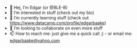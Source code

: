 - 👋 Hej, I’m Edgar (or @BLE-B)
- 👀 I’m interested in stuff (check out my bio)
- 🌱 I’m currently learning stuff (check out https://www.datacamp.com/profile/edgarbaake)
- 💞️ I’m looking to collaborate on even more stuff
- 📫 How to reach me: just give me a quick call ;) - or email me: edgarbaake@yahoo.com

<!---
BLE-B/BLE-B is a ✨ special ✨ repository because its `README.md` (this file) appears on your GitHub profile.
You can click the Preview link to take a look at your changes.
--->
